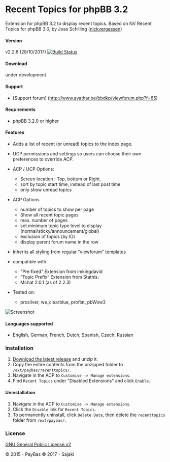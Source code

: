 Recent Topics for phpBB 3.2
============

Extension for phpBB 3.2 to display recent topics.
Based on NV Recent Topics for phpBB 3.0, by Joas Schilling ([nickvergessen](https://github.com/nickvergessen))

#### Version
v2.2.6 (28/10/2017)
[![Build Status](https://api.travis-ci.org/Sajaki/RecentTopics.svg)](https://travis-ci.org/Sajaki/RecentTopics)

#### Download 
under development

#### Support
- [Support forum] (http://www.avathar.be/bbdkp/viewforum.php?f=65)

#### Requirements
- phpBB 3.2.0 or higher

#### Features
- Adds a list of recent (or unread) topics to the index page.
- UCP permissions and settings so users can choose their own preferences to override ACP.
    
- ACP / UCP Options:
  - Screen location : Top, bottom or Right.
  - sort by topic start time, instead of last post time
  - only show unread topics
- ACP Options  
  - number of topics to show per page
  - Show all recent topic pages
  - max. number of pages
  - set minimum topic type level to display (normal/sticky/announcement/global)
  - exclusion of topics (by ID)
  - display parent forum name in the row
- Inherits all styling from regular "viewforum" templates
- compatible with 
   - "Pre:fixed" Extension from imkingdavid 
   - “Topic Prefix“ Extension from Stathis.
   - Mchat 2.0.1 (as of 2.2.3)  
- Tested on:
  - prosilver, we_clearblue, proflat, pbWow3

![Screenshot](screenshot.png)

#### Languages supported
- English, German, French, Dutch, Spanish, Czech, Russian
  
### Installation
1. [Download the latest release](https://github.com/sajaki/RecentTopics/releases) and unzip it.
2. Copy the entire contents from the unzipped folder to `/ext/paybas/recenttopics/`.
3. Navigate in the ACP to `Customise -> Manage extensions`.
4. Find `Recent Topics` under "Disabled Extensions" and click `Enable`.

#### Uninstallation
1. Navigate in the ACP to `Customise -> Manage extensions`.
2. Click the `Disable` link for `Recent Topics`.
3. To permanently uninstall, click `Delete Data`, then delete the `recenttopics` folder from `/ext/paybas/`.

### License
[GNU General Public License v2](http://opensource.org/licenses/GPL-2.0)

© 2015 - PayBas
© 2017 - Sajaki

